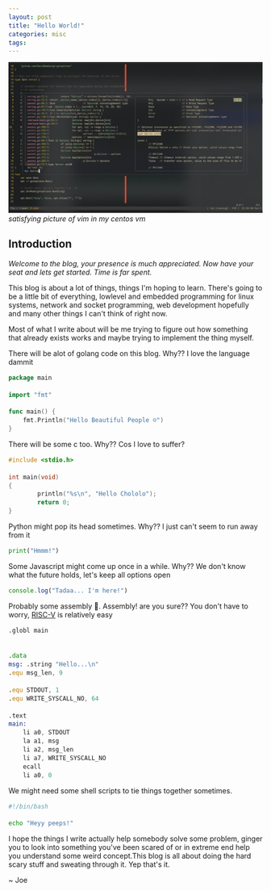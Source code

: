 ```yaml
---
layout: post
title: "Hello World!"
categories: misc
tags:
---
```


![vim text editor in a terminal](/assets/terminal-vim.png)
*satisfying picture of vim in my centos vm*

## Introduction
*Welcome to the blog, your presence is much appreciated. Now have your seat and
lets get started. Time is far spent.*

This blog is about a lot of things, things I'm hoping to
learn. There's going to be a little bit of everything, lowlevel and embedded 
programming for linux systems, network and socket programming, web development 
hopefully and many other things I can't think of right now.

Most of what I write about will be me trying to figure out how something that
already exists works and maybe trying to implement the thing myself.

There will be alot of golang code on this blog. Why?? I love the language
dammit
```go
package main

import "fmt"

func main() {
    fmt.Println("Hello Beautiful People ☺")
}
```

There will be some c too. Why?? Cos I love to suffer?
```c
#include <stdio.h>

int main(void)
{
        println("%s\n", "Hello Chololo");
        return 0;
}
```

Python might pop its head sometimes. Why?? I just can't seem to run away from it
```python
print("Hmmm!")
```

Some Javascript might come up once in a while. Why?? We don't know what the
future holds, let's keep all options open
```javascript
console.log("Tadaa... I'm here!")
```

Probably some assembly 😬. Assembly! are you sure?? 
You don't have to worry, [RISC-V](https://en.wikipedia.org/wiki/RISC-V) is relatively easy
```asm
.globl main


.data
msg: .string "Hello...\n"
.equ msg_len, 9

.equ STDOUT, 1
.equ WRITE_SYSCALL_NO, 64
    
.text
main:
    li a0, STDOUT
    la a1, msg
    li a2, msg_len
    li a7, WRITE_SYSCALL_NO
    ecall
    li a0, 0
```

We might need some shell scripts to tie things together sometimes.
```sh
#!/bin/bash

echo "Heyy peeps!"
```

I hope the things I write actually help somebody solve some problem, ginger you 
to look into something you've been scared of or in extreme end help you 
understand some weird concept.This blog is all about doing the hard scary stuff 
and sweating through it. Yep that's it.

~ Joe
